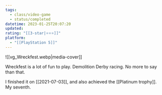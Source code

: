 ```yaml
---
tags:
  - class/video-game
  - status/completed
datetime: 2023-01-25T20:07:20
updated: 
rating: "[[3-star|⭐️⭐️⭐️]]"
platform:
  - "[[PlayStation 5]]"
---
```

![[vg_Wreckfest.webp|media-cover]]

Wreckfest is a lot of fun to play. Demolition Derby racing. No more to say than that.

I finished it on [[2021-07-03]], and also achieved the [[Platinum trophy]]. My seventh.